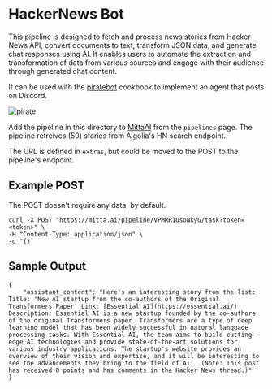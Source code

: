 # HackerNews Bot
This pipeline is designed to fetch and process news stories from Hacker News API, convert documents to text, transform JSON data, and generate chat responses using AI. It enables users to automate the extraction and transformation of data from various sources and engage with their audience through generated chat content. 

It can be used with the [piratebot](https://github.com/MittaAI/mitta-community/blob/main/cookbooks/piratebot) cookbook to implement an agent that posts on Discord.

![pirate](https://mitta.ai/images/hn.png)

Add the pipeline in this directory to [MittaAI](https://mitta.ai) from the `pipelines` page. The pipeline retreives (50) stories from Algolia's HN search endpoint. 

The URL is defined in `extras`, but could be moved to the POST to the pipeline's endpoint.

## Example POST
The POST doesn't require any data, by default.
```
curl -X POST "https://mitta.ai/pipeline/VPMRR1OsoNkyG/task?token=<token>" \
-H "Content-Type: application/json" \
-d '{}'
```

## Sample Output
```
{
	"assistant_content": "Here's an interesting story from the list:  Title: 'New AI startup from the co-authors of the Original Transformers Paper' Link: [Essential AI](https://essential.ai/)  Description: Essential AI is a new startup founded by the co-authors of the original Transformers paper. Transformers are a type of deep learning model that has been widely successful in natural language processing tasks. With Essential AI, the team aims to build cutting-edge AI technologies and provide state-of-the-art solutions for various industry applications. The startup's website provides an overview of their vision and expertise, and it will be interesting to see the advancements they bring to the field of AI.  (Note: This post has received 8 points and has comments in the Hacker News thread.)"
}
```